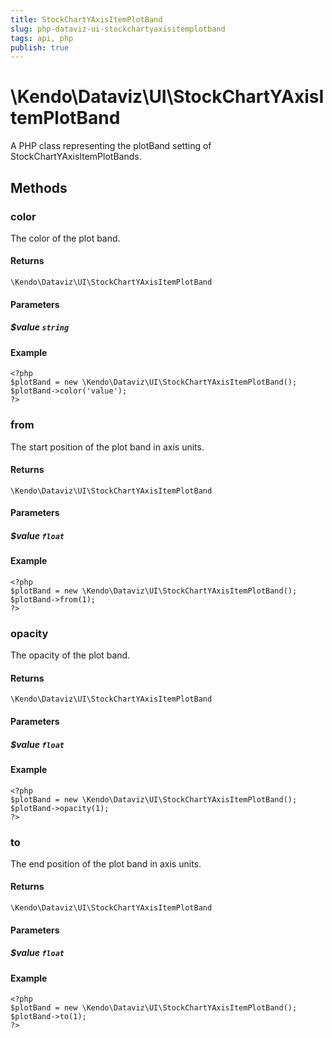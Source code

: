 ```yaml
---
title: StockChartYAxisItemPlotBand
slug: php-dataviz-ui-stockchartyaxisitemplotband
tags: api, php
publish: true
---
```


# \Kendo\Dataviz\UI\StockChartYAxisItemPlotBand

A PHP class representing the plotBand setting of StockChartYAxisItemPlotBands.


## Methods

### color
The color of the plot band.

#### Returns
`\Kendo\Dataviz\UI\StockChartYAxisItemPlotBand`

#### Parameters

##### $value `string`



#### Example 
    <?php
    $plotBand = new \Kendo\Dataviz\UI\StockChartYAxisItemPlotBand();
    $plotBand->color('value');
    ?>

### from
The start position of the plot band in axis units.

#### Returns
`\Kendo\Dataviz\UI\StockChartYAxisItemPlotBand`

#### Parameters

##### $value `float`



#### Example 
    <?php
    $plotBand = new \Kendo\Dataviz\UI\StockChartYAxisItemPlotBand();
    $plotBand->from(1);
    ?>

### opacity
The opacity of the plot band.

#### Returns
`\Kendo\Dataviz\UI\StockChartYAxisItemPlotBand`

#### Parameters

##### $value `float`



#### Example 
    <?php
    $plotBand = new \Kendo\Dataviz\UI\StockChartYAxisItemPlotBand();
    $plotBand->opacity(1);
    ?>

### to
The end position of the plot band in axis units.

#### Returns
`\Kendo\Dataviz\UI\StockChartYAxisItemPlotBand`

#### Parameters

##### $value `float`



#### Example 
    <?php
    $plotBand = new \Kendo\Dataviz\UI\StockChartYAxisItemPlotBand();
    $plotBand->to(1);
    ?>

 
